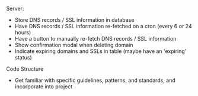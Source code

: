 Server:
- Store DNS records / SSL information in database
- Have DNS records / SSL information re-fetched on a cron (every 6 or 24 hours)
- Have a button to manually re-fetch DNS records / SSL information
- Show confirmation modal when deleting domain
- Indicate expiring domains and SSLs in table (maybe have an 'expiring' status)

Code Structure
- Get familiar with specific guidelines, patterns, and standards, and incorporate into project
